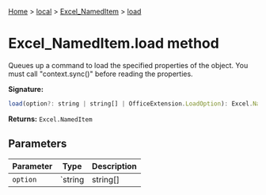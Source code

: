 [Home](./index) &gt; [local](local.md) &gt; [Excel\_NamedItem](local.excel_nameditem.md) &gt; [load](local.excel_nameditem.load.md)

# Excel\_NamedItem.load method

Queues up a command to load the specified properties of the object. You must call "context.sync()" before reading the properties.

**Signature:**
```javascript
load(option?: string | string[] | OfficeExtension.LoadOption): Excel.NamedItem;
```
**Returns:** `Excel.NamedItem`

## Parameters

|  Parameter | Type | Description |
|  --- | --- | --- |
|  `option` | `string | string[] | OfficeExtension.LoadOption` |  |

